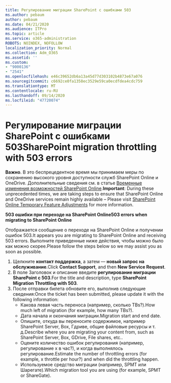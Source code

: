 ```yaml
---
title: Регулирование миграции SharePoint с ошибками 503
ms.author: pebaum
author: pebaum
ms.date: 04/21/2020
ms.audience: ITPro
ms.topic: article
ms.service: o365-administration
ROBOTS: NOINDEX, NOFOLLOW
localization_priority: Normal
ms.collection: Adm_O365
ms.assetid: ''
ms.custom:
- "9000136"
- "2541"
ms.openlocfilehash: e46c39652db6a13a45d77d303102b4873e67a076
ms.sourcegitcommit: c6692ce0fa1358ec3529e59ca0ecdfdea4cdc759
ms.translationtype: MT
ms.contentlocale: ru-RU
ms.lasthandoff: 09/14/2020
ms.locfileid: "47720074"
---
```

# <a name="sharepoint-migration-throttling-with-503-errors"></a><span data-ttu-id="49730-102">Регулирование миграции SharePoint с ошибками 503</span><span class="sxs-lookup"><span data-stu-id="49730-102">SharePoint migration throttling with 503 errors</span></span>

<span data-ttu-id="49730-103">**Важно**. В это беспрецедентное время мы принимаем меры по сохранению высокого уровня доступности служб SharePoint Online и OneDrive. Дополнительные сведения см. в статье [Временные изменения возможностей SharePoint Online](https://aka.ms/ODSPAdjustments).</span><span class="sxs-lookup"><span data-stu-id="49730-103">**Important**: During these unprecedented times, we are taking steps to ensure that SharePoint Online and OneDrive services remain highly available – Please visit [SharePoint Online Temporary Feature Adjustments](https://aka.ms/ODSPAdjustments) for more information.</span></span>

<span data-ttu-id="49730-104">**503 ошибки при переходе на SharePoint Online**</span><span class="sxs-lookup"><span data-stu-id="49730-104">**503 errors when migrating to SharePoint Online**</span></span>

<span data-ttu-id="49730-105">Отображается сообщение о переходе на SharePoint Online и получении ошибок 503.</span><span class="sxs-lookup"><span data-stu-id="49730-105">It appears you are migrating to SharePoint Online and receiving 503 errors.</span></span> <span data-ttu-id="49730-106">Выполните приведенные ниже действия, чтобы можно было как можно скорее.</span><span class="sxs-lookup"><span data-stu-id="49730-106">Please follow the steps below so we may assist you as soon as possible.</span></span> 

1. <span data-ttu-id="49730-107">Щелкните **контакт поддержка**, а затем — **новый запрос на обслуживание**.</span><span class="sxs-lookup"><span data-stu-id="49730-107">Click **Contact Support**, and then **New Service Request**.</span></span>
2. <span data-ttu-id="49730-108">В поле Заголовок и описание введите **регулирование миграции SharePoint с 503**.</span><span class="sxs-lookup"><span data-stu-id="49730-108">For the title and description, type **SharePoint Migration Throttling with 503**.</span></span>
3. <span data-ttu-id="49730-109">После отправки билета обновите его, выполнив следующие сведения:</span><span class="sxs-lookup"><span data-stu-id="49730-109">Once the ticket has been submitted, please update it with the following information:</span></span>
    - <span data-ttu-id="49730-110">Какова левая часть переноса (например, сколько TBs?).</span><span class="sxs-lookup"><span data-stu-id="49730-110">How much left of migration (for example, how many TBs?).</span></span>
    - <span data-ttu-id="49730-111">Дата начала и окончания миграции.</span><span class="sxs-lookup"><span data-stu-id="49730-111">Migration start and end date.</span></span>
    - <span data-ttu-id="49730-112">Опишите, откуда вы переносите содержимое, например SharePoint Server, Box, Гдриве, общие файловые ресурсы и т. д.</span><span class="sxs-lookup"><span data-stu-id="49730-112">Describe where you are migrating your content from, such as SharePoint Server, Box, GDrive, File shares, etc..</span></span>
    - <span data-ttu-id="49730-113">Оцените количество ошибок регулирования (например, регулирование x в час?), и когда выполнялось регулирование.</span><span class="sxs-lookup"><span data-stu-id="49730-113">Estimate the number of throttling errors (for example, x throttle per hour?) and when did the throttling happen.</span></span>
    - <span data-ttu-id="49730-114">Используемое средство миграции (например, SPMT или Шарегате).</span><span class="sxs-lookup"><span data-stu-id="49730-114">Which migration tool you are using (for example, SPMT or ShareGate).</span></span>


